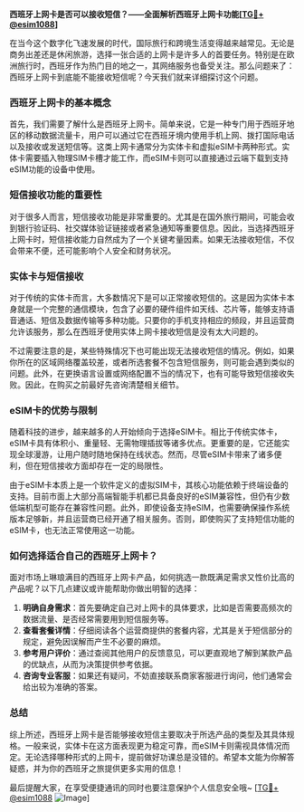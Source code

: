 **西班牙上网卡是否可以接收短信？——全面解析西班牙上网卡功能[[TG💪+ @esim1088](https://t.me/s/esim1088)]**

在当今这个数字化飞速发展的时代，国际旅行和跨境生活变得越来越常见。无论是商务出差还是休闲旅游，选择一张合适的上网卡是许多人的首要任务。特别是在欧洲旅行时，西班牙作为热门目的地之一，其网络服务也备受关注。那么问题来了：西班牙上网卡到底能不能接收短信呢？今天我们就来详细探讨这个问题。

### 西班牙上网卡的基本概念

首先，我们需要了解什么是西班牙上网卡。简单来说，它是一种专门用于西班牙地区的移动数据流量卡，用户可以通过它在西班牙境内使用手机上网、拨打国际电话以及接收或发送短信等。这类上网卡通常分为实体卡和虚拟eSIM卡两种形式。实体卡需要插入物理SIM卡槽才能工作，而eSIM卡则可以直接通过云端下载到支持eSIM功能的设备中使用。

### 短信接收功能的重要性

对于很多人而言，短信接收功能是非常重要的。尤其是在国外旅行期间，可能会收到银行验证码、社交媒体验证链接或者紧急通知等重要信息。因此，当选择西班牙上网卡时，短信接收能力自然成为了一个关键考量因素。如果无法接收短信，不仅会带来不便，还可能影响个人安全和财务状况。

### 实体卡与短信接收

对于传统的实体卡而言，大多数情况下是可以正常接收短信的。这是因为实体卡本身就是一个完整的通信模块，包含了必要的硬件组件如天线、芯片等，能够支持语音通话、短信及数据传输等多种功能。只要你的手机支持相应的频段，并且运营商允许该服务，那么在西班牙使用实体上网卡接收短信是没有太大问题的。

不过需要注意的是，某些特殊情况下也可能出现无法接收短信的情况。例如，如果你所在的区域网络覆盖较差，或者所选套餐不包含短信服务，则可能会遇到类似的问题。此外，在更换语言设置或网络配置不当的情况下，也有可能导致短信接收失败。因此，在购买之前最好先咨询清楚相关细节。

### eSIM卡的优势与限制

随着科技的进步，越来越多的人开始倾向于选择eSIM卡。相比于传统实体卡，eSIM卡具有体积小、重量轻、无需物理插拔等诸多优点。更重要的是，它还能实现全球漫游，让用户随时随地保持在线状态。然而，尽管eSIM卡带来了诸多便利，但在短信接收方面却存在一定的局限性。

由于eSIM卡本质上是一个软件定义的虚拟SIM卡，其核心功能依赖于终端设备的支持。目前市面上大部分高端智能手机都已具备良好的eSIM兼容性，但仍有少数低端机型可能存在兼容性问题。此外，即使设备支持eSIM，也需要确保操作系统版本足够新，并且运营商已经开通了相关服务。否则，即使购买了支持短信功能的eSIM卡，也无法正常使用这一功能。

### 如何选择适合自己的西班牙上网卡？

面对市场上琳琅满目的西班牙上网卡产品，如何挑选一款既满足需求又性价比高的产品呢？以下几点建议或许能帮助你做出明智的选择：

1. **明确自身需求**：首先要确定自己对上网卡的具体要求，比如是否需要高频次的数据流量、是否经常需要用到短信服务等。
2. **查看套餐详情**：仔细阅读各个运营商提供的套餐内容，尤其是关于短信部分的规定，避免因误解而产生不必要的麻烦。
3. **参考用户评价**：通过查阅其他用户的反馈意见，可以更直观地了解到某款产品的优缺点，从而为决策提供参考依据。
4. **咨询专业客服**：如果还有疑问，不妨直接联系商家客服进行询问，他们通常会给出较为准确的答案。

### 总结

综上所述，西班牙上网卡是否能够接收短信主要取决于所选产品的类型及其具体规格。一般来说，实体卡在这方面表现更为稳定可靠，而eSIM卡则需视具体情况而定。无论选择哪种形式的上网卡，提前做好功课总是没错的。希望本文能为你解答疑惑，并为你的西班牙之旅提供更多实用的信息！

最后提醒大家，在享受便捷通讯的同时也要注意保护个人信息安全哦~ [[TG💪+ @esim1088](https://t.me/s/esim1088) ![Image](https://i.postimg.cc/4NQfJmqS/Snipaste-2025-05-13-00-14-12.png)]